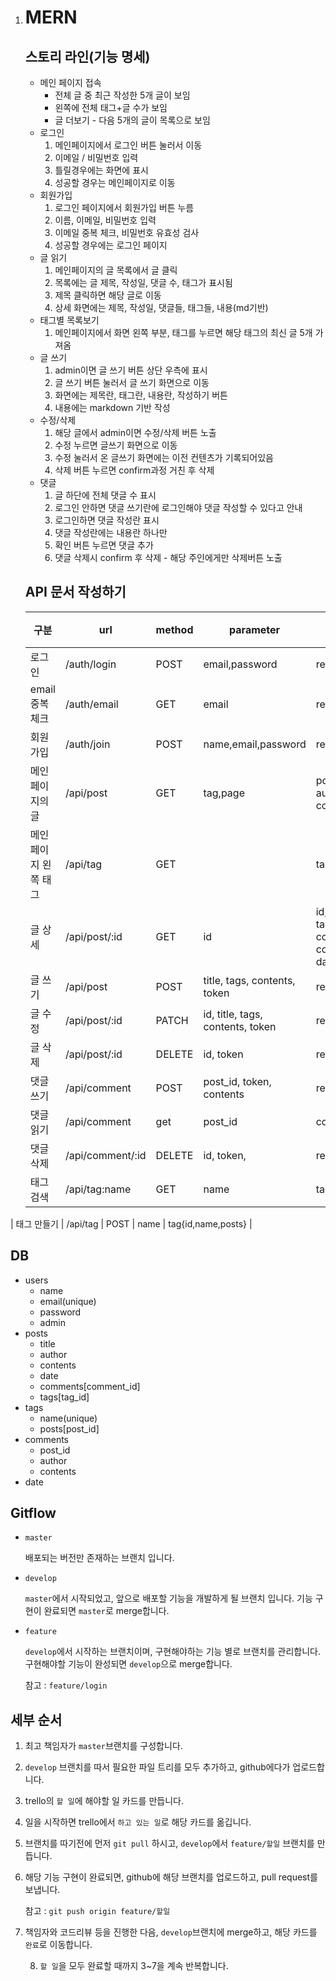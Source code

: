 1. # MERN

   ## 스토리 라인(기능 명세)

   - 메인 페이지 접속
     - 전체 글 중 최근 작성한 5개 글이 보임
     - 왼쪽에 전체 태그+글 수가 보임
     - 글 더보기 - 다음 5개의 글이 목록으로 보임
   - 로그인
     1. 메인페이지에서 로그인 버튼 눌러서 이동
     2. 이메일 / 비밀번호 입력
     3. 틀릴경우에는 화면에 표시
     4. 성공할 경우는 메인페이지로 이동
   - 회원가입
     1. 로그인 페이지에서 회원가입 버튼 누름
     2. 이름, 이메일, 비밀번호 입력
     3. 이메일 중복 체크, 비밀번호 유효성 검사
     4. 성공할 경우에는 로그인 페이지
   - 글 읽기
     1. 메인페이지의 글 목록에서 글 클릭
     2. 목록에는 글 제목, 작성일, 댓글 수, 태그가 표시됨
     3. 제목 클릭하면 해당 글로 이동
     4. 상세 화면에는 제목, 작성일, 댓글들, 태그들, 내용(md기반)
   - 태그별 목록보기
     1. 메인페이지에서 화면 왼쪽 부분, 태그를 누르면 해당 태그의 최신 글 5개 가져옴
   - 글 쓰기
     1. admin이면 글 쓰기 버튼 상단 우측에 표시
     2. 글 쓰기 버튼 눌러서 글 쓰기 화면으로 이동
     3. 화면에는 제목란, 태그란, 내용란, 작성하기 버튼
     4. 내용에는 markdown 기반 작성
   - 수정/삭제
     1. 해당 글에서 admin이면 수정/삭제 버튼 노출
     2. 수정 누르면 글쓰기 화면으로 이동
     3. 수정 눌러서 온 글쓰기 화면에는 이전 컨텐츠가 기록되어있음
     4. 삭제 버튼 누르면 confirm과정 거친 후 삭제
   - 댓글
     1. 글 하단에 전체 댓글 수 표시
     2. 로그인 안하면 댓글 쓰기란에 로그인해야 댓글 작성할 수 있다고 안내
     3. 로그인하면 댓글 작성란 표시
     4. 댓글 작성란에는 내용란 하나만
     5. 확인 버튼 누르면 댓글 추가
     6. 댓글 삭제시 confirm 후 삭제 - 해당 주인에게만 삭제버튼 노출

   ## API 문서 작성하기

   | 구분                 | url              | method | parameter                        | response(default로 error가 포함)                             |
   | -------------------- | ---------------- | ------ | -------------------------------- | ------------------------------------------------------------ |
   | 로그인               | /auth/login      | POST   | email,password                   | result(B),token,admin(B)                                     |
   | email 중복체크       | /auth/email      | GET    | email                            | result(B)                                                    |
   | 회원가입             | /auth/join       | POST   | name,email,password              | result(B)                                                    |
   | 메인페이지의 글      | /api/post        | GET    | tag,page                         | posts[{id, title, date, author, tags, comments}]             |
   | 메인페이지 왼쪽 태그 | /api/tag         | GET    |                                  | tags[{tag,posts}]                                            |
   | 글 상세              | /api/post/:id    | GET    | id                               | id, title, date, author, tags[{id,name}], contents, comments[{author, date, contents}] |
   | 글 쓰기              | /api/post        | POST   | title, tags, contents, token     | result(B)                                                    |
   | 글 수정              | /api/post/:id    | PATCH  | id, title, tags, contents, token | result(B)                                                    |
   | 글 삭제              | /api/post/:id    | DELETE | id, token                        | result(B)                                                    |
   | 댓글 쓰기            | /api/comment     | POST   | post_id, token, contents         | result(B)                                                    |
   | 댓글 읽기            | /api/comment     | get    | post_id                          | comments                                                     |
   | 댓글 삭제            | /api/comment/:id | DELETE | id, token,                       | result(B)                                                    |
   | 태그 검색            | /api/tag:name    | GET    | name                             | tag{id,name,posts}                                           |
| 태그 만들기          | /api/tag         | POST   | name                             | tag{id,name,posts}                                           |
   
## DB
   
   - users
     - name
     - email(unique)
     - password
     - admin
   - posts
     - title
     - author
     - contents
     - date
     - comments[comment_id]
     - tags[tag_id]
   - tags
     - name(unique)
     - posts[post_id]
   - comments
     - post_id
     - author
     - contents
  - date
   
## Gitflow
   
- `master`
   
  배포되는 버전만 존재하는 브랜치 입니다.
   
- `develop`
   
  `master`에서 시작되었고, 앞으로 배포할 기능을 개발하게 될 브랜치 입니다. 기능 구현이 완료되면 `master`로 merge합니다.
   
- `feature`
   
  `develop`에서 시작하는 브랜치이며, 구현해야하는 기능 별로 브랜치를 관리합니다. 구현해야할 기능이 완성되면 `develop`으로 merge합니다.
   
  참고 : `feature/login`
   
## 세부 순서
   
1. 최고 책임자가 `master`브랜치를 구성합니다.
   
2. `develop` 브랜치를 따서 필요한 파일 트리를 모두 추가하고, github에다가 업로드합니다.
   
3. trello의 `할 일`에 해야할 일 카드를 만듭니다.
   
4. 일을 시작하면 trello에서 `하고 있는 일`로 해당 카드를 옮깁니다.
   
5. 브랜치를 따기전에 먼저 `git pull` 하시고, `develop`에서 `feature/할일` 브랜치를 만듭니다.
   
6. 해당 기능 구현이 완료되면, github에 해당 브랜치를 업로드하고, pull request를 보냅니다.
   
   참고 : `git push origin feature/할일`
   
7. 책임자와 코드리뷰 등을 진행한 다음, `develop`브랜치에 merge하고, 해당 카드를 `완료`로 이동합니다.
   
   8. `할 일`을 모두 완료할 때까지 3~7을 계속 반복합니다.
